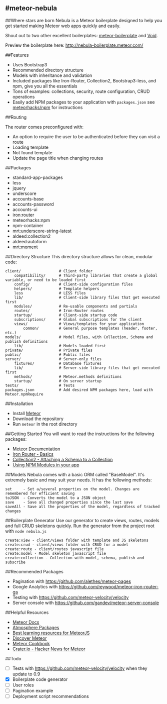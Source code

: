 #meteor-nebula
---
##Where stars are born
Nebula is a Meteor boilerplate designed to help you get started making Meteor web apps quickly and easily.

Shout out to two other excellent boilerplates: [meteor-boilerplate](https://github.com/matteodem/meteor-boilerplate) and [Void](https://github.com/SachaG/Void).

Preview the boilerplate here: http://nebula-boilerplate.meteor.com/


##Features
- Uses Bootstrap3
- Recommended directory structure
- Models with inheritance and validation
- Included packages like Iron-Router, Collection2, Bootstrap3-less, and npm, give you all the essentials
- Tons of examples: collections, security, route configuration, CRUD operations
- Easily add NPM packages to your application with `packages.json` see [meteorhacks/npm](https://github.com/meteorhacks/npm) for instructions


##Routing

The router comes preconfigured with:

- An option to require the user to be authenticated before they can visit a route
- Loading template
- Not found template
- Update the page title when changing routes

##Packages
- standard-app-packages
- less
- jquery
- underscore
- accounts-base
- accounts-password
- accounts-ui
- iron:router
- meteorhacks:npm
- npm-container
- mrt:underscore-string-latest
- aldeed:collection2
- aldeed:autoform
- mrt:moment

##Directory Structure
This directory structure allows for clean, modular code:
 
```
client/                 # Client folder
    compatibility/      # Third-party libraries that create a global variable, or need to be loaded first
    config/             # Client-side configuration files
    helpers/            # Template helpers
    less                # LESS files    
    lib/                # Client-side library files that get executed first
    modules/            # Re-usable components and partials
    routes/             # Iron-Router routes
    startup/            # Client-side startup code
    subscriptions/      # Global subscriptions for the client
    views/              # Views/templates for your application
        common/         # General purpose templates (header, footer, etc.)
models/                 # Model files, with Collection, Schema and publish definitions
    lib/                # Models loaded first
private/                # Private files
public/                 # Public files
server/                 # Server-only files
    fixtures/           # Database fixtures
    lib/                # Server-side library files that get executed first
    methods/            # Meteor.methods definitions
    startup/            # On server startup
tests/                  # Tests
packages.json           # Add desired NPM packages here, load with Meteor.npmRequire
```


##Installation
- Install [Meteor](https://www.meteor.com/)
- Download the repository
- Run `meteor` in the root directory

##Getting Started
You will want to read the instructions for the following packages:

- [Meteor Documentation](http://docs.meteor.com/)
- [Iron Router - Basics](https://github.com/EventedMind/iron-router#basics)
- [Collection2 - Attaching a Schema to a Collection](https://github.com/EventedMind/iron-router#basics)
- [Using NPM Modules in your app](http://docs.meteor.com/)

##Models
Nebula comes with a basic ORM called "BaseModel". It's extremely basic and may
suit your needs. It has the following methods:
```
set     - Set a/several properties on the model. Changes are remembered for efficient saving
toJSON  - Converts the model to a JSON object
save    - Save all changed properties since the last save
saveAll - Save all the properties of the model, regardless of tracked changes
```

##Boilerplate Generator
Use our generator to create views, routes, models and full CRUD skeletons quickly.
Run the generator from the project root with ```node nebula.js```

```
create:view - client/views folder with template and JS skeletons
create:crud - client/views folder with CRUD for a model
create:route - client/routes javascript file
create:model - Model skeleton javascript file
create:collection - Collection with model, schema, publish and subscribe
```


##Recommended Packages
- Pagination with https://github.com/alethes/meteor-pages
- Google Analytics with https://github.com/reywood/meteor-iron-router-ga
- Testing with https://github.com/meteor-velocity/velocity
- Server console with https://github.com/gandev/meteor-server-console

##Helpful Resources
- [Meteor Docs](http://docs.meteor.com/)
- [Atmosphere Packages](http://atmospherejs.com/)
- [Best learning resources for MeteorJS](https://www.yauh.de/best-learning-resources-for-meteorjs/)
- [Discover Meteor](https://www.discovermeteor.com/)
- [Meteor Cookbook](https://github.com/awatson1978/meteor-cookbook/blob/master/readme.md)
- [Crater.io - Hacker News for Meteor](http://crater.io/)


##Todo
- [ ] Tests with https://github.com/meteor-velocity/velocity when they update to 0.9
- [x] Boilerplate code generator
- [ ] User roles
- [ ] Pagination example
- [ ] Deployment script recommendations